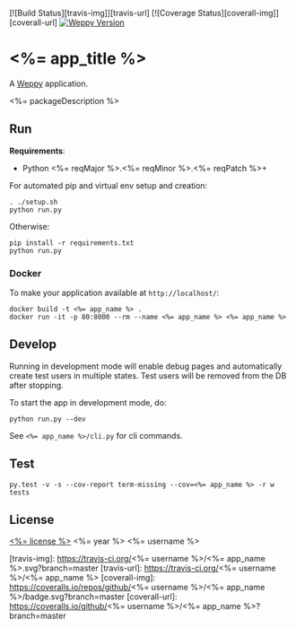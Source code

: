 [![Build Status][travis-img]][travis-url]
[![Coverage Status][coverall-img]][coverall-url]
[![Weppy Version](https://img.shields.io/badge/weppy-0.7.6-blue.svg)](https://github.com/gi0baro/weppy)


# <%= app_title %>
 
A [Weppy](http://weppy.org) application.

<%= packageDescription %>

## Run

**Requirements**:
- Python <%= reqMajor %>.<%= reqMinor %>.<%= reqPatch %>+

For automated pip and virtual env setup and creation:

```
. ./setup.sh
python run.py
```

Otherwise:

```
pip install -r requirements.txt
python run.py
```

### Docker

To make your application available at ```http://localhost/```:

```
docker build -t <%= app_name %> .
docker run -it -p 80:8000 --rm --name <%= app_name %> <%= app_name %>
```


## Develop

Running in development mode will enable debug pages and
automatically create test users in multiple states.
Test users will be removed from the DB after stopping.

To start the app in development mode, do:

```
python run.py --dev
```

See ```<%= app_name %>/cli.py``` for cli commands. 

## Test

```
py.test -v -s --cov-report term-missing --cov=<%= app_name %> -r w tests
```


## License

[<%= license %>](LICENSE) <%= year %> <%= username %>


[travis-img]: https://travis-ci.org/<%= username %>/<%= app_name %>.svg?branch=master
[travis-url]: https://travis-ci.org/<%= username %>/<%= app_name %>
[coverall-img]: https://coveralls.io/repos/github/<%= username %>/<%= app_name %>/badge.svg?branch=master
[coverall-url]: https://coveralls.io/github/<%= username %>/<%= app_name %>?branch=master
